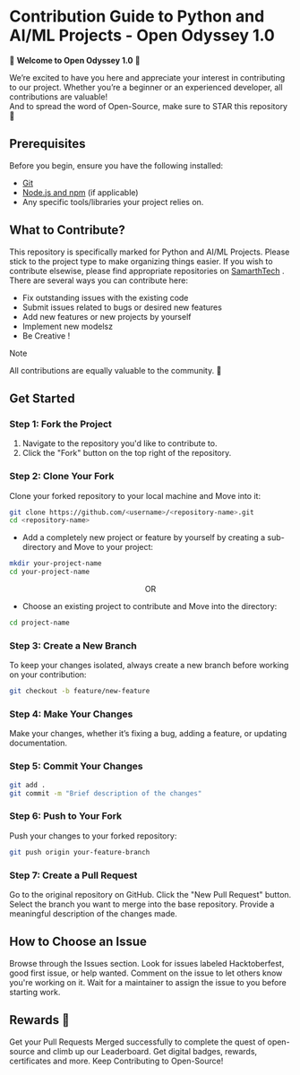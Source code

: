 # Contribution Guide to Python and AI/ML Projects - Open Odyssey 1.0

🎉 **Welcome to Open Odyssey 1.0** 🎉  

We’re excited to have you here and appreciate your interest in contributing to our project. Whether you’re a beginner or an experienced developer, all contributions are valuable! <br/>
And to spread the word of Open-Source, make sure to STAR this repository🌟

## Prerequisites
Before you begin, ensure you have the following installed:
- [Git](https://git-scm.com/)
- [Node.js and npm](https://nodejs.org/) (if applicable)
- Any specific tools/libraries your project relies on.


## What to Contribute?
This repository is specifically marked for Python and AI/ML Projects. Please stick to the project type to make organizing things easier. If you wish to contribute elsewise, please find appropriate repositories on [SamarthTech](https://github.com/SamarthTech) . 
<br/> There are several ways you can contribute here:
- Fix outstanding issues with the existing code
- Submit issues related to bugs or desired new features
- Add new features or new projects by yourself
- Implement new modelsz
- Be Creative !

> [!NOTE]
> All contributions are equally valuable to the community. 🥰


## Get Started
### Step 1: Fork the Project
1. Navigate to the repository you'd like to contribute to.
2. Click the "Fork" button on the top right of the repository.

### Step 2: Clone Your Fork
Clone your forked repository to your local machine and Move into it:
```bash
git clone https://github.com/<username>/<repository-name>.git
cd <repository-name>
```
- Add a completely new project or feature by yourself by creating a sub-directory and Move to your project:
```bash
mkdir your-project-name
cd your-project-name
```
<p align=center>OR</p>

- Choose an existing project to contribute and Move into the directory:
```bash
cd project-name
```
### Step 3: Create a New Branch
To keep your changes isolated, always create a new branch before working on your contribution:

```bash 
git checkout -b feature/new-feature
```

### Step 4: Make Your Changes
Make your changes, whether it’s fixing a bug, adding a feature, or updating documentation.

### Step 5: Commit Your Changes

```bash
git add .
git commit -m "Brief description of the changes"
```

### Step 6: Push to Your Fork
Push your changes to your forked repository:

```bash
git push origin your-feature-branch
```

### Step 7: Create a Pull Request

Go to the original repository on GitHub.
Click the "New Pull Request" button.
Select the branch you want to merge into the base repository.
Provide a meaningful description of the changes made.


## How to Choose an Issue

Browse through the Issues section.
Look for issues labeled Hacktoberfest, good first issue, or help wanted.
Comment on the issue to let others know you're working on it.
Wait for a maintainer to assign the issue to you before starting work.


## Rewards 🚀

Get your Pull Requests Merged successfully to complete the quest of open-source and climb up our Leaderboard.
Get digital badges, rewards, certificates and more. 
Keep Contributing to Open-Source!
